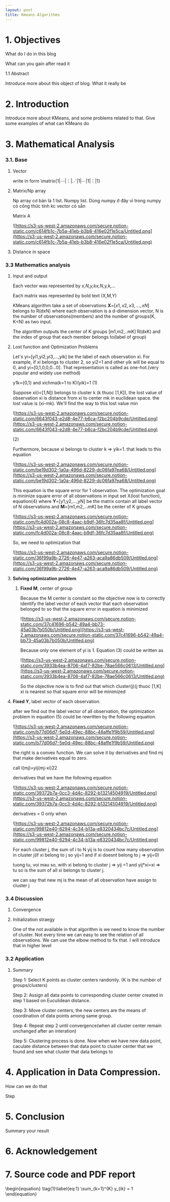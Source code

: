 ```yaml
---
layout: post
title: Kmeans Algorithms
---
```

# 1. Objectives

What do I do in this blog

What can you gain after read it

1.1 Abstract

Introduce more about this object of blog. What it really be

# 2. Introduction

Introduce more about KMeans, and some problems related to that. Give some examples of what can KMeans do

# 3. Mathematical Analysis

### 3.1. Base

1. Vector

    write in form 
\matrix{1|⋯|⋮|⋰|1|⋯|1|⋮|1}  
2. Matrix/Np array

    Np array cơ bản là 1 list. Numpy list. Dùng numpy ở đây vì trong numpy có công thức tính kc vector có sẵn 

    Matrix A

    ![https://s3-us-west-2.amazonaws.com/secure.notion-static.com/c614fb1c-7b5a-41eb-b3b8-416e02f1e5ca/Untitled.png](https://s3-us-west-2.amazonaws.com/secure.notion-static.com/c614fb1c-7b5a-41eb-b3b8-416e02f1e5ca/Untitled.png)

3. Distance in space

### 3.3 Mathematics analysis

1. Input and output 

    Each vector was represented by *x,N,y,kx,N,y,k,...*

    Each matrix was represented by bold text (X,M,Y)

    KMeans algorithm take a set of observations **X**=[$x1,x2,x3,...,xN]$ belongs to R(dxN) where each observation is a d-dimension vector, N is the number of observations(members) and the number of groups(K, K<N) as two input. 

    The algorithm outputs the center of K groups [m1,m2,..mK] R(dxK) and the index of group that each member belongs to(label of group)

2. Lost function and Optimization Problems

    Let's yi=[yi1,yi2,yi3,...,yik] be the label of each observation xi. For example, if xi belongs to cluster 2, so yi2=1 and other yik will be equal to 0, and yi=[0,1,0,0,0...0]. That representation is called as one-hot.(very popular and widely use method)

    y1k={0,1}   and xichma(k=1 to K)(yik)=1 (1)

    Suppose xi(i<[1,N]) belongs to cluster k (k thuoc [1,K]), the lost value of observation xi is distance from xi to center mk in euclidean space. the lost value is (xi-mk). We'll find the way to this lost value min

    ![https://s3-us-west-2.amazonaws.com/secure.notion-static.com/6643f043-e2d8-4e77-b6ca-f2bc204b9cde/Untitled.png](https://s3-us-west-2.amazonaws.com/secure.notion-static.com/6643f043-e2d8-4e77-b6ca-f2bc204b9cde/Untitled.png)

    (2)

    Furthermore, because xi belongs to cluster k ⇒ yik=1. that leads to this equation

    ![https://s3-us-west-2.amazonaws.com/secure.notion-static.com/be19d302-1a0a-496d-8229-dc06fa97ea68/Untitled.png](https://s3-us-west-2.amazonaws.com/secure.notion-static.com/be19d302-1a0a-496d-8229-dc06fa97ea68/Untitled.png)

    This equation is the square error for 1 observation. The optimization goal is mininize square error of all observations in input set X(lost function), equation(4) where **Y**=[y1,y2,...,yN] be the matrix contain all label vector of N observations and **M**=[m1,m2,...mK] be the center of K groups

    ![https://s3-us-west-2.amazonaws.com/secure.notion-static.com/fc4d002a-08c8-4aac-b9df-36fc7d35aa8f/Untitled.png](https://s3-us-west-2.amazonaws.com/secure.notion-static.com/fc4d002a-08c8-4aac-b9df-36fc7d35aa8f/Untitled.png)

    So, we need to optimization that

    ![https://s3-us-west-2.amazonaws.com/secure.notion-static.com/36f99a9b-2726-4e47-a263-aca9a86db509/Untitled.png](https://s3-us-west-2.amazonaws.com/secure.notion-static.com/36f99a9b-2726-4e47-a263-aca9a86db509/Untitled.png)

3. **Solving optimization problem**
    1. **Fixed M**, center of group 

        Because the M center is constant so the objective now is to correctly identify the label vector of each vector that each observation belonged to so that the square error in equation is minimized

        ![https://s3-us-west-2.amazonaws.com/secure.notion-static.com/37c41696-b542-49a4-bb73-45a03b7b050b/Untitled.png](https://s3-us-west-2.amazonaws.com/secure.notion-static.com/37c41696-b542-49a4-bb73-45a03b7b050b/Untitled.png)

        Because only one element of yi is 1. Equation (3) could be written as 

        ![https://s3-us-west-2.amazonaws.com/secure.notion-static.com/3933b4ea-8706-4af7-82be-78ae566c0613/Untitled.png](https://s3-us-west-2.amazonaws.com/secure.notion-static.com/3933b4ea-8706-4af7-82be-78ae566c0613/Untitled.png)

        So the objective now is to find out that which cluster(j)(j thuoc [1,K] xi is nearest so that square error will be minimized

4. **Fixed Y**, label vector of each observation.

    after we find out the label vector of all observation, the optimization problem in equation (5) could be rewritten by the following equation.

    ![https://s3-us-west-2.amazonaws.com/secure.notion-static.com/b77d06d7-5e0d-49ec-88bc-48affe1f9b59/Untitled.png](https://s3-us-west-2.amazonaws.com/secure.notion-static.com/b77d06d7-5e0d-49ec-88bc-48affe1f9b59/Untitled.png)

    the right is a convex function. We can solve it by derivatives and find mj that make derivatives equal to zero.

    call l(mj)=yij(mj-xi)22

    derivatives that we have the following equation

    ![https://s3-us-west-2.amazonaws.com/secure.notion-static.com/39372b7a-0cc3-4d4c-8292-b13214504919/Untitled.png](https://s3-us-west-2.amazonaws.com/secure.notion-static.com/39372b7a-0cc3-4d4c-8292-b13214504919/Untitled.png)

    derivatives = 0 only when 

    ![https://s3-us-west-2.amazonaws.com/secure.notion-static.com/99812e40-6294-4c34-b13a-e8320434bc7c/Untitled.png](https://s3-us-west-2.amazonaws.com/secure.notion-static.com/99812e40-6294-4c34-b13a-e8320434bc7c/Untitled.png)

    For each cluster j, the sum of i to N yij is to count how many observation in cluster j(if xi belong to j so yij=1 and if xi doesnt belong to j ⇒ yij=0) 

    tuong tu, voi mau so, with xi belong to cluster j ⇒ yij =1 and yij*xi=xi ⇒ tu so is the sum of all xi belongs to cluster j.

    we can say that new mj is the mean of all observation have assign to cluster j 

### 3.4 Discussion

1. Convergence
2. Initialization straegy

    One of the not available in that algorithm is we need to know the number of cluster. Not every time we can easy to see the relation of all observations. We can use the elbow method to fix that. I will introduce that in higher level

### 3.2 Application

1. Summary

    Step 1: Select K points as cluster centers randomly. (K is the number of groups/clusters)

    Step 2: Assign all data points to corresponding cluster center created in step 1 based on Euculidean distance.

    Step 3: Move cluster centers, the new centers are the means of coordination of data points among same group.

    Step 4: Repeat step 2 until convergence(when all cluster center remain unchanged after an interation)

    Step 5: Clustering process is done. Now when we have new data point, caculate distance between that data point to cluster center that we found and see what cluster that data belongs to

# 4. Application in Data Compression.

How can we do that 

Step

# 5. Conclusion

Summary your result

# 6. Acknowledgement

# 7. Source code and PDF report
\begin{equation} \tag{1}\label{eq:1} \sum_{k=1}^{K} y_{ik} = 1 \end{equation}
